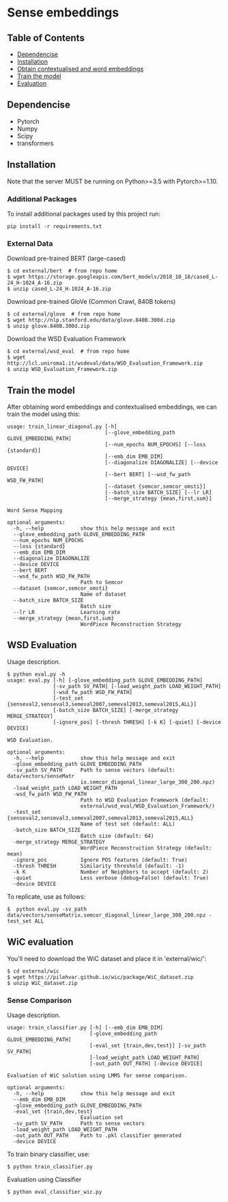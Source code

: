 # Sense embeddings

## Table of Contents

   * [Dependencise](#dependencise)
   * [Installation](#installation)
   * [Obtain contextualised and word embeddings](#obtain-contextualised-and-word-embeddings)
   * [Train the model](#train-the-model)
   * [Evaluation](#evaluation)

## Dependencise
- Pytorch
- Numpy
- Scipy
- transformers

## Installation
Note that the server MUST be running on Python>=3.5 with Pytorch>=1.10.

### Additional Packages
To install additional packages used by this project run:
```
pip install -r requirements.txt
```

### External Data
Download pre-trained BERT (large-cased)
```
$ cd external/bert  # from repo home
$ wget https://storage.googleapis.com/bert_models/2018_10_18/cased_L-24_H-1024_A-16.zip
$ unzip cased_L-24_H-1024_A-16.zip
```
Download pre-trained GloVe (Common Crawl, 840B tokens)
```
$ cd external/glove  # from repo home
$ wget http://nlp.stanford.edu/data/glove.840B.300d.zip
$ unzip glove.840B.300d.zip
```

Download the WSD Evaluation Framework
```
$ cd external/wsd_eval  # from repo home
$ wget http://lcl.uniroma1.it/wsdeval/data/WSD_Evaluation_Framework.zip
$ unzip WSD_Evaluation_Framework.zip
```

## Train the model
After obtaining word embeddings and contextualised embeddings, we can train the model using this:
```
usage: train_linear_diagonal.py [-h]
                                [--glove_embedding_path GLOVE_EMBEDDING_PATH]
                                [--num_epochs NUM_EPOCHS] [--loss {standard}]
                                [--emb_dim EMB_DIM]
                                [--diagonalize DIAGONALIZE] [--device DEVICE]
                                [--bert BERT] [--wsd_fw_path WSD_FW_PATH]
                                [--dataset {semcor,semcor_omsti}]
                                [--batch_size BATCH_SIZE] [--lr LR]
                                [--merge_strategy {mean,first,sum}]

Word Sense Mapping

optional arguments:
  -h, --help            show this help message and exit
  --glove_embedding_path GLOVE_EMBEDDING_PATH
  --num_epochs NUM_EPOCHS
  --loss {standard}
  --emb_dim EMB_DIM
  --diagonalize DIAGONALIZE
  --device DEVICE
  --bert BERT
  --wsd_fw_path WSD_FW_PATH
                        Path to Semcor
  --dataset {semcor,semcor_omsti}
                        Name of dataset
  --batch_size BATCH_SIZE
                        Batch size
  --lr LR               Learning rate
  --merge_strategy {mean,first,sum}
                        WordPiece Reconstruction Strategy

```

## WSD Evaluation
Usage description.
```
$ python eval.py -h
usage: eval.py [-h] [-glove_embedding_path GLOVE_EMBEDDING_PATH]
               [-sv_path SV_PATH] [-load_weight_path LOAD_WEIGHT_PATH]
               [-wsd_fw_path WSD_FW_PATH]
               [-test_set {senseval2,senseval3,semeval2007,semeval2013,semeval2015,ALL}]
               [-batch_size BATCH_SIZE] [-merge_strategy MERGE_STRATEGY]
               [-ignore_pos] [-thresh THRESH] [-k K] [-quiet] [-device DEVICE]

WSD Evaluation.

optional arguments:
  -h, --help            show this help message and exit
  -glove_embedding_path GLOVE_EMBEDDING_PATH
  -sv_path SV_PATH      Path to sense vectors (default: data/vectors/senseMatr
                        ix.semcor_diagonal_linear_large_300_200.npz)
  -load_weight_path LOAD_WEIGHT_PATH
  -wsd_fw_path WSD_FW_PATH
                        Path to WSD Evaluation Framework (default:
                        external/wsd_eval/WSD_Evaluation_Framework/)
  -test_set {senseval2,senseval3,semeval2007,semeval2013,semeval2015,ALL}
                        Name of test set (default: ALL)
  -batch_size BATCH_SIZE
                        Batch size (default: 64)
  -merge_strategy MERGE_STRATEGY
                        WordPiece Reconstruction Strategy (default: mean)
  -ignore_pos           Ignore POS features (default: True)
  -thresh THRESH        Similarity threshold (default: -1)
  -k K                  Number of Neighbors to accept (default: 2)
  -quiet                Less verbose (debug=False) (default: True)
  -device DEVICE

```
To replicate, use as follows:
```
$  python eval.py -sv_path data/vectors/senseMatrix.semcor_diagonal_linear_large_300_200.npz -test_set ALL
```


## WiC evaluation
You'll need to download the WiC dataset and place it in 'external/wic/':
```
$ cd external/wic
$ wget https://pilehvar.github.io/wic/package/WiC_dataset.zip
$ unzip WiC_dataset.zip
```


### Sense Comparison
Usage description.
```
usage: train_classifier.py [-h] [--emb_dim EMB_DIM]
                           [-glove_embedding_path GLOVE_EMBEDDING_PATH]
                           [-eval_set {train,dev,test}] [-sv_path SV_PATH]
                           [-load_weight_path LOAD_WEIGHT_PATH]
                           [-out_path OUT_PATH] [-device DEVICE]

Evaluation of WiC solution using LMMS for sense comparison.

optional arguments:
  -h, --help            show this help message and exit
  --emb_dim EMB_DIM
  -glove_embedding_path GLOVE_EMBEDDING_PATH
  -eval_set {train,dev,test}
                        Evaluation set
  -sv_path SV_PATH      Path to sense vectors
  -load_weight_path LOAD_WEIGHT_PATH
  -out_path OUT_PATH    Path to .pkl classifier generated
  -device DEVICE
```

To train binary classifier, use:
```
$ python train_classifier.py
```
Evaluation using Classifier
```
$ python eval_classifier_wic.py
```



